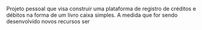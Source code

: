 Projeto pessoal que visa construir uma plataforma de registro de créditos e débitos na forma de um livro caixa simples.
A medida que for sendo desenvolvido novos recursos ser
